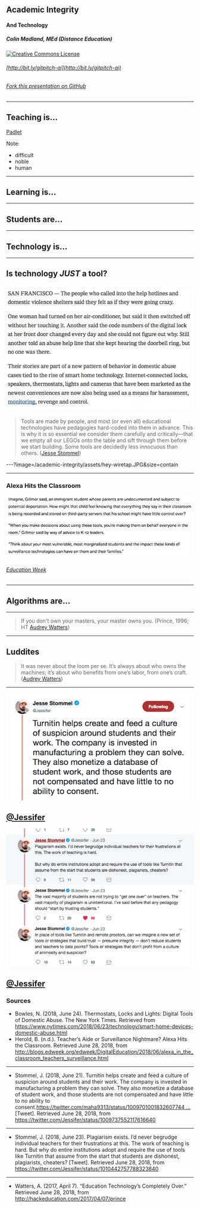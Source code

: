 ## Academic Integrity
#### And Technology

##### Colin Madland, MEd (Distance Education)

<a rel="license" href="http://creativecommons.org/licenses/by-sa/4.0/"><img alt="Creative Commons License" style="border-width:0" src="https://i.creativecommons.org/l/by-sa/4.0/88x31.png" /></a>

###### [http://bit.ly/gitpitch-ai](http://bit.ly/gitpitch-ai)
###### [Fork this presentation on GitHub](https://github.com/cmadland/gitpitch)

---
## Teaching is...

[Padlet](https://padlet.com/colin_madland/academicintegrity)

Note:
- difficult
- noble
- human

---
## Learning is...
---
## Students are...
---
## Technology is...
---
Is technology *JUST* a tool?
---
![](/academic-integrity/assets/technology-and-abuse.png)
---
> Tools are made by people, and most (or even all) educational technologies have pedagogies hard-coded into them in advance. This is why it is so essential we consider them carefully and critically—that we empty all our LEGOs onto the table and sift through them before we start building. Some tools are decidedly less innocuous than others. ([Jesse Stommel](https://www.slideshare.net/jessestommel/ethical-online-learning))

---?image=/academic-integrity/assets/hey-wiretap.JPG&size=contain


---
### Alexa Hits the Classroom
![](/academic-integrity/assets/amazon-surveillance.png)

###### [Education Week](http://blogs.edweek.org/edweek/DigitalEducation/2018/06/alexa_in_the_classroom_teachers_surveillance.html?cmp=SOC-SHR-FB)
---
## Algorithms are...
---
>If you don't own your masters, your master owns you. (Prince, 1996; HT [Audrey Watters](https://hackeducation.com/2017/04/07/prince))
---

## Luddites
>It was never about the loom per se. It’s always about who owns the machines; it’s about who benefits from one’s labor, from one’s craft. ([Audrey Watters](http://hackeducation.com/2017/04/07/prince))

---
![](/academic-integrity/assets/Stommel-Tweet.png)

[@Jessifer](https://twitter.com/Jessifer/status/1009737552117616640)
---
![](/academic-integrity/assets/Stommel-tweet-2.png)

[@Jessifer](https://twitter.com/Jessifer/status/1010442757788323840)
---
### Sources
- Bowles, N. (2018, June 24). Thermostats, Locks and Lights: Digital Tools of Domestic Abuse. The New York Times. Retrieved from https://www.nytimes.com/2018/06/23/technology/smart-home-devices-domestic-abuse.html
- Herold, B. (n.d.). Teacher’s Aide or Surveillance Nightmare? Alexa Hits the Classroom. Retrieved June 28, 2018, from http://blogs.edweek.org/edweek/DigitalEducation/2018/06/alexa_in_the_classroom_teachers_surveillance.html
---
- Stommel, J. (2018, June 21). Turnitin helps create and feed a culture of suspicion around students and their work. The company is invested in manufacturing a problem they can solve. They also monetize a database of student work, and those students are not compensated and have little to no ability to consent.https://twitter.com/maha9313/status/1009701001832607744 … [Tweet]. Retrieved June 28, 2018, from https://twitter.com/Jessifer/status/1009737552117616640
---
- Stommel, J. (2018, June 23). Plagiarism exists. I’d never begrudge individual teachers for their frustrations at this. The work of teaching is hard. But why do entire institutions adopt and require the use of tools like Turnitin that assume from the start that students are dishonest, plagiarists, cheaters? [Tweet]. Retrieved June 28, 2018, from https://twitter.com/Jessifer/status/1010442757788323840
---
- Watters, A. (2017, April 7). “Education Technology’s Completely Over.” Retrieved June 28, 2018, from http://hackeducation.com/2017/04/07/prince
